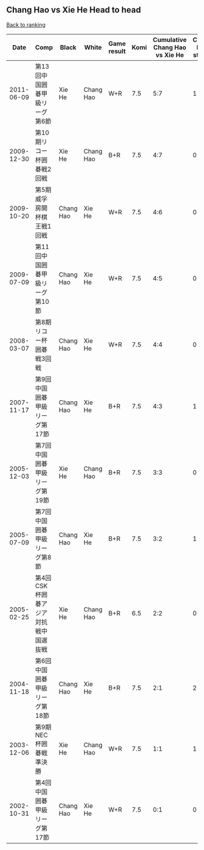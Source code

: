 ## Chang Hao vs Xie He Head to head

[Back to ranking](../../index.md)




| **Date** | **Comp** | **Black** | **White** | **Game result** | **Komi** | **Cumulative Chang Hao vs Xie He** | **Chang Hao streak** | **Xie He streak** | 
| --- | --- | --- | --- | --- | --- | --- | --- | --- |
| 2011-06-09 | 第13回中国囲碁甲級リーグ第6節 | Xie He | Chang Hao | W+R | 7.5 | 5:7 | 1 | 0 | 
| 2009-12-30 | 第10期リコー杯囲碁戦2回戦 | Xie He | Chang Hao | B+R | 7.5 | 4:7 | 0 | 4 | 
| 2009-10-20 | 第5期威孚房開杯棋王戦1回戦 | Chang Hao | Xie He | W+R | 7.5 | 4:6 | 0 | 3 | 
| 2009-07-09 | 第11回中国囲碁甲級リーグ第10節 | Chang Hao | Xie He | W+R | 7.5 | 4:5 | 0 | 2 | 
| 2008-03-07 | 第8期リコー杯囲碁戦3回戦 | Chang Hao | Xie He | W+R | 7.5 | 4:4 | 0 | 1 | 
| 2007-11-17 | 第9回中国囲碁甲級リーグ第17節 | Chang Hao | Xie He | B+R | 7.5 | 4:3 | 1 | 0 | 
| 2005-12-03 | 第7回中国囲碁甲級リーグ第19節 | Xie He | Chang Hao | B+R | 7.5 | 3:3 | 0 | 1 | 
| 2005-07-09 | 第7回中国囲碁甲級リーグ第8節 | Chang Hao | Xie He | B+R | 7.5 | 3:2 | 1 | 0 | 
| 2005-02-25 | 第4回CSK杯囲碁アジア対抗戦中国選抜戦 | Xie He | Chang Hao | B+R | 6.5 | 2:2 | 0 | 1 | 
| 2004-11-18 | 第6回中国囲碁甲級リーグ第18節 | Chang Hao | Xie He | B+R | 7.5 | 2:1 | 2 | 0 | 
| 2003-12-06 | 第9期NEC杯囲碁戦準決勝 | Xie He | Chang Hao | W+R | 7.5 | 1:1 | 1 | 0 | 
| 2002-10-31 | 第4回中国囲碁甲級リーグ第17節 | Chang Hao | Xie He | W+R | 7.5 | 0:1 | 0 | 1 |




